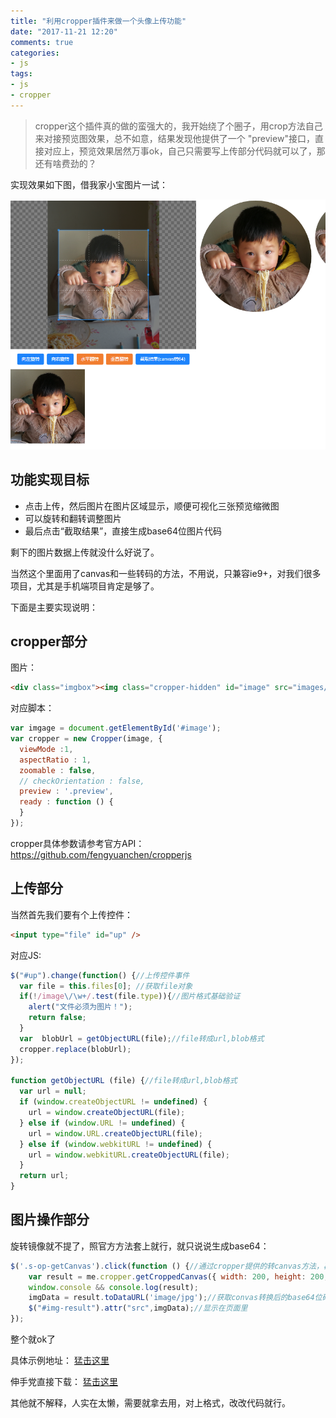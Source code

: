 ```yaml
---
title: "利用cropper插件来做一个头像上传功能"
date: "2017-11-21 12:20"
comments: true
categories:
- js
tags:
- js
- cropper
---
```


> cropper这个插件真的做的蛮强大的，我开始绕了个圈子，用crop方法自己来对接预览图效果，总不如意，结果发现他提供了一个 "preview"接口，直接对应上，预览效果居然万事ok，自己只需要写上传部分代码就可以了，那还有啥费劲的？
<!-- more -->

实现效果如下图，借我家小宝图片一试：

![cropper效果图](/images/20171121-cropper.png)

## 功能实现目标

- 点击上传，然后图片在图片区域显示，顺便可视化三张预览缩微图
- 可以旋转和翻转调整图片
- 最后点击“截取结果”，直接生成base64位图片代码

剩下的图片数据上传就没什么好说了。

当然这个里面用了canvas和一些转码的方法，不用说，只兼容ie9+，对我们很多项目，尤其是手机端项目肯定是够了。

下面是主要实现说明：

## cropper部分

图片：

```html
<div class="imgbox"><img class="cropper-hidden" id="image" src="images/picture.jpg" height="720" width="1280" alt="Picture"></div>
```

对应脚本：

```javascript
var imgage = document.getElementById('#image');
var cropper = new Cropper(image, {
  viewMode :1,
  aspectRatio : 1,
  zoomable : false,
  // checkOrientation : false,
  preview : '.preview',
  ready : function () {
  }
});
```

cropper具体参数请参考官方API：https://github.com/fengyuanchen/cropperjs

## 上传部分

当然首先我们要有个上传控件：

```HTML
<input type="file" id="up" />
```

对应JS:

```javascript
$("#up").change(function() {//上传控件事件
  var file = this.files[0]; //获取file对象
  if(!/image\/\w+/.test(file.type)){//图片格式基础验证
    alert("文件必须为图片！");
    return false;
  }
  var  blobUrl = getObjectURL(file);//file转成url,blob格式
  cropper.replace(blobUrl);
});

function getObjectURL (file) {//file转成url,blob格式
  var url = null;
  if (window.createObjectURL != undefined) {
    url = window.createObjectURL(file);
  } else if (window.URL != undefined) {
    url = window.URL.createObjectURL(file);
  } else if (window.webkitURL != undefined) {
    url = window.webkitURL.createObjectURL(file);
  }
  return url;
}
```
## 图片操作部分

旋转镜像就不提了，照官方方法套上就行，就只说说生成base64：

```javascript
$('.s-op-getCanvas').click(function () {//通过cropper提供的转canvas方法，再转成base64位图片，兼容 ie9+
    var result = me.cropper.getCroppedCanvas({ width: 200, height: 200,imageSmoothingQuality:'medium'});//设置导出的图片属性，具体参数参考官方API
    window.console && console.log(result);
    imgData = result.toDataURL('image/jpg');//获取convas转换后的base64位码
    $("#img-result").attr("src",imgData);//显示在页面里
});
```

整个就ok了

具体示例地址： [猛击这里](/my/cropper/index.html)

伸手党直接下载： [猛击这里](/my/cropper/cropper.zip)

其他就不解释，人实在太懒，需要就拿去用，对上格式，改改代码就行。